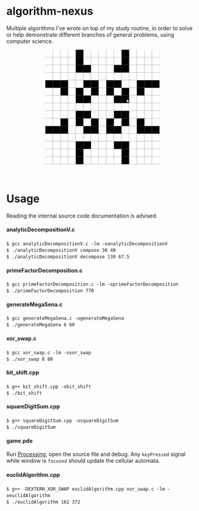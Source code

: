 <!-- Index -->
# algorithm-nexus
Multiple algorithms I've wrote on top of my study routine, in order to solve or help demonstrate different branches of general problems, using computer science.

<!-- Preview -->
<p align="center">
    <img src=".media/game_preview.gif" width=300px>
</p><br>

<!-- Usage -->
# Usage
Reading the internal source code documentation is advised.
#### analyticDecompositionV.c
`$ gcc analyticDecompositionV.c -lm -oanalyticDecompositionV`<br>
`$ ./analyticDecompositionV compose 30 40`<br>
`$ ./analyticDecompositionV decompose 130 67.5`<br>
#### primeFactorDecomposition.c
`$ gcc primeFactorDecomposition.c -lm -oprimeFactorDecomposition`<br>
`$ ./primeFactorDecomposition 770`<br>
#### generateMegaSena.c
`$ gcc generateMegaSena.c -ogenerateMegaSena`<br>
`$ ./generateMegaSena 6 60`<br>
#### xor_swap.c
`$ gcc xor_swap.c -lm -oxor_swap`<br>
`$ ./xor_swap 8 80`<br>
#### bit_shift.cpp
`$ g++ bit_shift.cpp -obit_shift`<br>
`$ ./bit_shift`
<!-- #### ITA-escolha-de-especialidade.cpp
`$ g++ ITA-escolha-de-especialidade.cpp`<br>
`$ ./a.out`<br> -->
#### squareDigitSum.cpp
`$ g++ squareDigitSum.cpp -osquareDigitSum`<br>
`$ ./squareDigitSum`<br>
#### game.pde
Run [Processing](https://processing.org/download), open the source file and debug. Any `keyPressed` signal while window is `focused` should update the cellular automata.
#### euclidAlgorithm.cpp
`$ g++ -DEXTERN_XOR_SWAP euclidAlgorithm.cpp xor_swap.c -lm -oeuclidAlgorithm`<br>
`$ ./euclidAlgorithm 162 372`<br>
